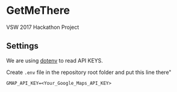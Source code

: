 # GetMeThere
VSW 2017 Hackathon Project

## Settings
We are using [dotenv][dotenv] to read API KEYS.

Create `.env` file in the repository root folder and put this line there"
```
GMAP_API_KEY=<Your_Google_Maps_API_KEY>
```

[dotenv]: https://github.com/theskumar/python-dotenv
